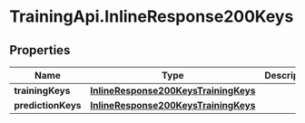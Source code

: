 # TrainingApi.InlineResponse200Keys

## Properties
Name | Type | Description | Notes
------------ | ------------- | ------------- | -------------
**trainingKeys** | [**InlineResponse200KeysTrainingKeys**](InlineResponse200KeysTrainingKeys.md) |  | [optional] 
**predictionKeys** | [**InlineResponse200KeysTrainingKeys**](InlineResponse200KeysTrainingKeys.md) |  | [optional] 


